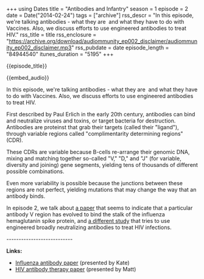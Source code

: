 +++
using Dates
title = "Antibodies and Infantry"
season = 1
episode = 2
date = Date("2014-02-24")
tags = ["archive"]
rss_descr = "In this episode, we're talking antibodies - what they are  and what they have to do with Vaccines. Also, we discuss efforts to use engineered antibodies to treat HIV."
rss_title = title
rss_enclosure = "https://archive.org/download/audiommunity_ep002_disclaimer/audiommunity_ep002_disclaimer.mp3"
rss_pubdate = date
episode_length = "84944540"
itunes_duration = "5195"
+++

{{episode_title}}

{{embed_audio}}

In this episode, we're talking antibodies - what they are  and what they have to do with Vaccines. Also, we discuss efforts to use engineered antibodies to treat HIV.

First described by Paul Erlich in the early 20th century, antibodies can bind and neutralize viruses and toxins, or target bacteria for destruction. Antibodies are proteinst that grab their targets (called their "ligand"), through variable regions called "complimentarity determining regions" (CDR).

These CDRs are variable because B-cells re-arrange their genomic DNA, mixing and matching together so-called "V," "D," and "J" (for variable, diversity and joining) gene segments, yielding tens of thousands of different possible combinations.

Even more variability is possible because the junctions between these regions are not perfect, yielding mutations that may change the way that an antibody binds.

In episode 2, we talk about [a paper](http://www.ncbi.nlm.nih.gov/pubmed/22932267) that seems to indicate that a particular antibody V region has evolved to bind the stalk of the influenza hemaglutanin spike protein, and [a different study](http://www.ncbi.nlm.nih.gov/pmc/articles/PMC3057367/) that tries to use engineered broadly neutralizing antibodies to treat HIV infections.

\---------------------------

**Links:**

- [Influenza antibody paper](http://www.ncbi.nlm.nih.gov/pubmed/22932267) (presented by Kate)
- [HIV antibody therapy paper](http://www.ncbi.nlm.nih.gov/pmc/articles/PMC3057367/) (presented by Matt)
